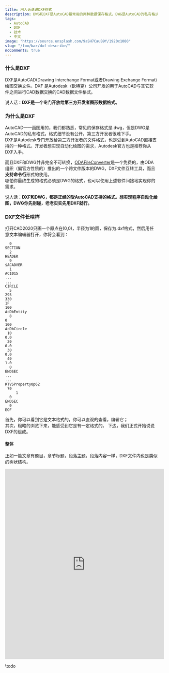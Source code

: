 ```yaml
---
title: 用人话说说DXF格式
description: DWG和DXF是AutoCAD最常用的两种数据保存格式，DWG是AutoCAD的私有格式，DXF是Autodesk公司开发的用于AutoCAD与其它软件之间进行CAD数据交换的CAD数据文件格式。DXF天生就是面向第三方开发者的，公开的文件格式，开发者想实现自动化绘图，从DXF入手无疑是最好的选择。
tags:
  - AutoCAD
  - DXF
  - 技术
  - 中文
image: "https://source.unsplash.com/9aSH7CauB9Y/1920x1080"
slug: "/foo/bar/dxf-describe/"
noComments: true
---
```


### 什么是DXF  

DXF是AutoCAD(Drawing Interchange Format或者Drawing Exchange Format) 绘图交换文件。DXF 是Autodesk（欧特克）公司开发的用于AutoCAD与其它软件之间进行CAD数据交换的CAD数据文件格式。   


说人话：**DXF是一个专门开放给第三方开发者图形数据格式。**


### 为什么是DXF  

AutoCAD——画图用的，我们都熟悉，常见的保存格式是.dwg，但是DWG是AutoCAD的私有格式，格式细节没有公开，第三方开发者很难下手。  
DXF是Autodesk专门开放给第三方开发者的文件格式，也是受到AutoCAD直接支持的一种格式。开发者想实现自动化绘图的需求，Autodesk官方也是推荐你从DXF入手。    

而且DXF和DWG并非完全不可转换，[ODAFileConverter](https://www.opendesign.com/cn/guestfiles/oda_file_converter)是一个免费的，由ODA组织（偏官方性质的）推出的一个跨文件版本的DWG，DXF文件互转工具，而且**支持命令行**形式的使用。  
哪怕你最终生成的格式必须是DWG的格式，也可以使用上述软件间接地实现你的需求。

说人话：**DXF和DWG，都是正经的受AutoCAD支持的格式。想实现程序自动化绘图，DWG你先别碰，老老实实先用DXF就行。**  

### DXF文件长啥样  

打开CAD2020只画一个原点在(0,0)，半径为1的圆，保存为.dxf格式，然后用任意文本编辑器打开，你将会看到：

```
  0
SECTION
  2
HEADER
  9
$ACADVER
  1
AC1015
...
...
CIRCLE
  5
293
330
1F
100
AcDbEntity
  8
0
100
AcDbCircle
 10
0.0
 20
0.0
 30
0.0
 40
1.0
  0
ENDSEC
...
...
RTVSPropertyOp62
 70
     1
  0
ENDSEC
  0
EOF
```
首先，你可以看到它是文本格式的，你可以直观的查看，编辑它；  
其次，粗略的浏览下来，能感受到它是有一定格式的。
下边，我们正式开始说说DXF的组成。  

#### 整体  

正如一篇文章有题目，章节标题，段落主题，段落内容一样，DXF文件内也是类似的树状结构。

<iframe id="embed_dom" name="embed_dom" frameborder="0" style="display:block;width:525px; height:625px;" src="https://www.processon.com/embed/62666fefe0b34d4baed871b5"></iframe>

\\todo
